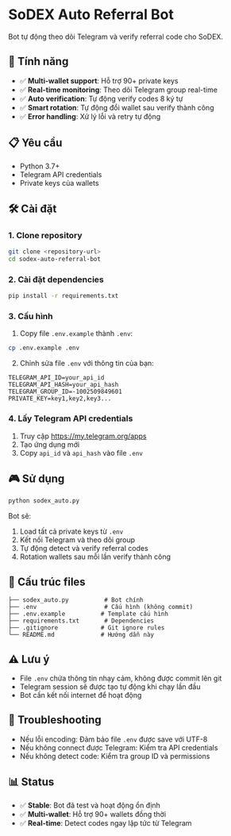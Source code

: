 # SoDEX Auto Referral Bot

Bot tự động theo dõi Telegram và verify referral code cho SoDEX.

## 🚀 Tính năng
- ✅ **Multi-wallet support**: Hỗ trợ 90+ private keys
- ✅ **Real-time monitoring**: Theo dõi Telegram group real-time
- ✅ **Auto verification**: Tự động verify codes 8 ký tự
- ✅ **Smart rotation**: Tự động đổi wallet sau verify thành công
- ✅ **Error handling**: Xử lý lỗi và retry tự động

## 📋 Yêu cầu
- Python 3.7+
- Telegram API credentials
- Private keys của wallets

## 🛠️ Cài đặt

### 1. Clone repository
```bash
git clone <repository-url>
cd sodex-auto-referral-bot
```

### 2. Cài đặt dependencies
```bash
pip install -r requirements.txt
```

### 3. Cấu hình
1. Copy file `.env.example` thành `.env`:
```bash
cp .env.example .env
```

2. Chỉnh sửa file `.env` với thông tin của bạn:
```env
TELEGRAM_API_ID=your_api_id
TELEGRAM_API_HASH=your_api_hash
TELEGRAM_GROUP_ID=-1002509849601
PRIVATE_KEY=key1,key2,key3...
```

### 4. Lấy Telegram API credentials
1. Truy cập https://my.telegram.org/apps
2. Tạo ứng dụng mới
3. Copy `api_id` và `api_hash` vào file `.env`

## 🎮 Sử dụng
```bash
python sodex_auto.py
```

Bot sẽ:
1. Load tất cả private keys từ `.env`
2. Kết nối Telegram và theo dõi group
3. Tự động detect và verify referral codes
4. Rotation wallets sau mỗi lần verify thành công

## 📁 Cấu trúc files
```
├── sodex_auto.py          # Bot chính
├── .env                   # Cấu hình (không commit)
├── .env.example          # Template cấu hình
├── requirements.txt       # Dependencies
├── .gitignore            # Git ignore rules
└── README.md             # Hướng dẫn này
```

## ⚠️ Lưu ý
- File `.env` chứa thông tin nhạy cảm, không được commit lên git
- Telegram session sẽ được tạo tự động khi chạy lần đầu
- Bot cần kết nối internet để hoạt động

## 🔧 Troubleshooting
- Nếu lỗi encoding: Đảm bảo file `.env` được save với UTF-8
- Nếu không connect được Telegram: Kiểm tra API credentials
- Nếu không detect code: Kiểm tra group ID và permissions

## 📊 Status
- ✅ **Stable**: Bot đã test và hoạt động ổn định
- ✅ **Multi-wallet**: Hỗ trợ 90+ wallets đồng thời  
- ✅ **Real-time**: Detect codes ngay lập tức từ Telegram
